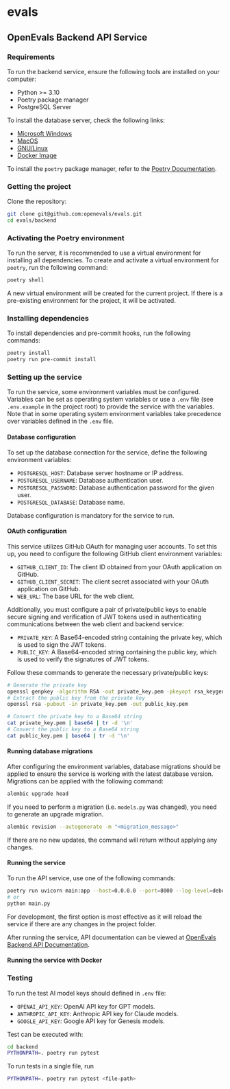 # evals

## OpenEvals Backend API Service

### Requirements

To run the backend service, ensure the following tools are installed on your computer:

- Python >= 3.10
- Poetry package manager
- PostgreSQL Server

To install the database server, check the following links:

- [Microsoft Windows](https://www.postgresql.org/download/windows/)
- [MacOS](https://wiki.postgresql.org/wiki/Homebrew)
- [GNU/Linux](https://www.postgresql.org/download/linux/)
- [Docker Image](https://hub.docker.com/_/postgres)

To install the `poetry` package manager, refer to the [Poetry Documentation](https://python-poetry.org/docs/).

### Getting the project

Clone the repository:

```bash
git clone git@github.com:openevals/evals.git
cd evals/backend
```

### Activating the Poetry environment

To run the server, it is recommended to use a virtual environment for installing all dependencies. To create and activate a virtual environment for `poetry`, run the following command:

```bash
poetry shell
```

A new virtual environment will be created for the current project. If there is a pre-existing environment for the project, it will be activated.

### Installing dependencies

To install dependencies and pre-commit hooks, run the following commands:

```bash
poetry install
poetry run pre-commit install
```

### Setting up the service

To run the service, some environment variables must be configured. Variables can be set as operating system variables or use a `.env` file (see `.env.example` in the project root) to provide the service with the variables. Note that in some operating system environment variables take precedence over variables defined in the `.env` file.

#### Database configuration

To set up the database connection for the service, define the following environment variables:

- `POSTGRESQL_HOST`: Database server hostname or IP address.
- `POSTGRESQL_USERNAME`: Database authentication user.
- `POSTGRESQL_PASSWORD`: Database authentication password for the given user.
- `POSTGRESQL_DATABASE`: Database name.

Database configuration is mandatory for the service to run.

#### OAuth configuration

This service utilizes GitHub OAuth for managing user accounts. To set this up, you need to configure the following GitHub client environment variables:

- `GITHUB_CLIENT_ID`: The client ID obtained from your OAuth application on GitHub.
- `GITHUB_CLIENT_SECRET`: The client secret associated with your OAuth application on GitHub.
- `WEB_URL`: The base URL for the web client.

Additionally, you must configure a pair of private/public keys to enable secure signing and verification of JWT tokens used in authenticating communications between the web client and backend service:

- `PRIVATE_KEY`: A Base64-encoded string containing the private key, which is used to sign the JWT tokens.
- `PUBLIC_KEY`: A Base64-encoded string containing the public key, which is used to verify the signatures of JWT tokens.

Follow these commands to generate the necessary private/public keys:

```bash
# Generate the private key
openssl genpkey -algorithm RSA -out private_key.pem -pkeyopt rsa_keygen_bits:4096
# Extract the public key from the private key
openssl rsa -pubout -in private_key.pem -out public_key.pem

# Convert the private key to a Base64 string
cat private_key.pem | base64 | tr -d '\n'
# Convert the public key to a Base64 string
cat public_key.pem | base64 | tr -d '\n'
```

#### Running database migrations

After configuring the environment variables, database migrations should be applied to ensure the service is working with the latest database version. Migrations can be applied with the following command:

```bash
alembic upgrade head
```

If you need to perform a migration (i.e. `models.py` was changed), you need to generate an upgrade migration.

```bash
alembic revision --autogenerate -m "<migration_message>"
```

If there are no new updates, the command will return without applying any changes.

#### Running the service

To run the API service, use one of the following commands:

```bash
poetry run uvicorn main:app --host=0.0.0.0 --port=8000 --log-level=debug --reload
# or
python main.py
```

For development, the first option is most effective as it will reload the service if there are any changes in the project folder.

After running the service, API documentation can be viewed at [OpenEvals Backend API Documentation](http://localhost:8000/docs).

#### Running the service with Docker

### Testing

To run the test AI model keys should defined in `.env` file:

- `OPENAI_API_KEY`: OpenAI API key for GPT models.
- `ANTHROPIC_API_KEY`: Anthropic API key for Claude models.
- `GOOGLE_API_KEY`: Google API key for Genesis models.

Test can be executed with:

```bash
cd backend
PYTHONPATH=. poetry run pytest
```

To run tests in a single file, run
```bash
PYTHONPATH=. poetry run pytest <file-path>
```
